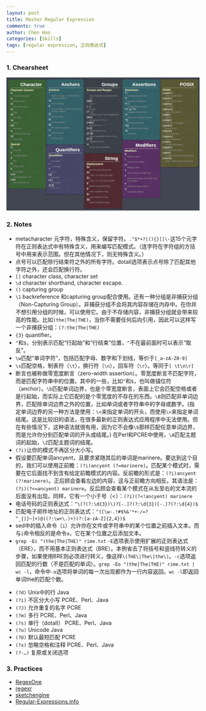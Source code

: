 ```yaml
---
layout: post
title: Master Regular Expression
comments: true
author: Chen Hao
categories: [Skills]
tags: [regular expression, 正则表达式]
---
```


### 1. Chearsheet

![](/images/regular_expression/regular_expression_cheatsheet.png)



### 2. Notes

* metacharacter 元字符，特殊含义，保留字符。`.^$*+?|(){}[]\-`这15个元字符在正则表达式中有特殊含义，用来编写匹配模式。（连字符在字符组的方括号中用来表示范围。但在其他情况下，则无特殊含义。）   
* 点号可以匹配除行结束符之外的所有字符。dotall选项表示点号除了匹配其他字符之外，还会匹配换行符。   
* `[]` character class, character set    
* `\d` character shorthand, character escape. 
* `()` capturing group    
* `\1` backreference 和capturing group配合使用。还有一种分组是非捕获分组（Non-Capturing Group）。非捕获分组不会将其内容存储在内存中。在你并不想引用分组的时候，可以使用它。由于不存储内容，非捕获分组就会带来较高的性能。比如`(the|The|THE)`，当你不需要任何后向引用，因此可以这样写一个非捕获分组：`(?:the|The|THE)`    
* `{3}` quantifier。
* `^`和`$`，分别表示匹配“行起始”和“行结束”位置，`^`不在最前面时可以表示“取反”。    
* `\w`匹配“单词字符”，包括匹配字母、数字和下划线，等价于`[_a-zA-Z0-9]`   
* `\s`匹配空格，制表符（`\t`），换行符（`\n`），回车符（`\r`）。等同于`[ \t\n\r]`   
* 断言也被称做零宽度断言（zero-width assertion）。零宽度断言不匹配字符，而是匹配字符串中的位置。其中的一些，比如`^`和`$`，也叫做锚位符（anchor）。`\b`匹配单词边界，也是个零宽度断言，表面上它会匹配空格或者是行起始，而实际上它匹配的是个零宽度的不存在的东西。`\B`则匹配非单词边界，匹配除单词边界之外的位置，比如单词或者字符串中的字母或数字。(指定单词边界的另一种方法是使用：`\<`来指定单词的开头，而使用`\>`来指定单词结尾。这是比较旧的语法，在很多最新的正则表达式应用程序中无法使用。但在有些情况下，这种语法就很有用，因为它不会像`\b`那样匹配任意单词边界，而是允许你分别匹配单词的开头或结尾。) 在Perl和PCRE中使用，`\A`匹配主题词的起始，`\Z`匹配主题词的结尾。    
* `(?i)`让你的模式不再区分大小写。
* 假设要匹配单词ancyent，且要求紧随其后的单词是marinere。要达到这个目的，我们可以使用正前瞻：`(?i)ancyent (?=marinere)`。匹配某个模式时，需要在它后面找不到含有给定前瞻模式的内容。反前瞻的形式是：`(?i)ancyent (?!marinere)`。正后顾会查看左边的内容，这与正前瞻方向相反。其语法是：`(?i)(?<=ancyent) marinere`。反后顾会查看某个模式在从左至右的文本流的后面没有出现。同样，它有一个小于号（<）：`(?i)(?<!ancyent) marinere`       
* 电话号码的正则表达式：`^\(?(?:\d{3})\)?[-.]?(?:\d{3})[-.]?(?:\d{4})$`     
* 匹配电子邮件地址的正则表达式：`^([\w-.!#$%&'*+-/=?^_{|}~]+)@((?:\w+\.)+)(?:[a-zA-Z]{2,4})$`       
* sed中的插入命令（`i`）允许你在文件或字符串中的某个位置之前插入文本。而与`i`命令相反的是命令`a`，它在某个位置之后添加文本。
* `grep -Ec "(the|The|THE)" rime.txt`  `-E`选项表示使用扩展的正则表达式（ERE），而不用基本正则表达式（BRE）。本例省去了将括号和竖线符转义的步骤，如果使用BRE则必须进行转义，像这样`\(THE\|The\|the\)`。`-c`选项返回匹配的行数（不是匹配的单词）。`grep -Eo "(the|The|THE)" rime.txt | wc -l`，命令中`-o`选项将单词的每一次出现都作为一行内容返回。`wc -l`即返回单词the的匹配个数。


- `(?d)`	Unix中的行	Java   
- `(?i)`	不区分大小写	PCRE、Perl、Java   
- `(?J)`	允许重复的名字	PCRE  
- `(?m)`	多行	PCRE、Perl、Java   
- `(?s)`	单行（dotall）	PCRE、Perl、Java   
- `(?u)`	Unicode	Java  
- `(?U)`	默认最短匹配	PCRE   
- `(?x)`	忽略空格和注释	PCRE、Perl、Java   
- `(?-…)`	复原或关闭选项   


### 3. Practices


- [RegexOne](https://regexone.com)   
- [regexr](http://regexr.com)   
- [sketchengine](https://regex.sketchengine.co.uk) 
- [Regular-Expressions.info](https://www.regular-expressions.info)





